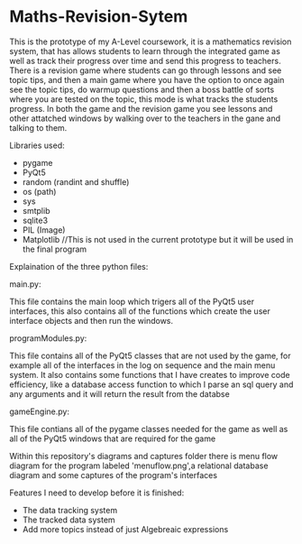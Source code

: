 # Maths-Revision-Sytem
This is the prototype of my A-Level coursework, it is a mathematics revision system, that has allows students to learn through the integrated game as well as track their progress over time and send this progress to teachers. There is a revision game where students can go through lessons and see topic tips, and then a main game where you have the option to once again see the topic tips, do warmup questions and then a boss battle of sorts where you are tested on the topic, this mode is what tracks the students progress. In both the game and the revision game you see lessons and other attatched windows by walking over to the teachers in the gane and talking to them. 

Libraries used:
- pygame
- PyQt5
- random (randint and shuffle)
- os (path)
- sys
- smtplib
- sqlite3
- PIL (Image)
- Matplotlib //This is not used in the current prototype but it will be used in the final program

Explaination of the three python files:

main.py:

This file contains the main loop which trigers all of the PyQt5 user interfaces, this also contains all of the functions which create the user interface objects and then run the windows. 

programModules.py:

This file contains all of the PyQt5 classes that are not used by the game, for example all of the interfaces in the log on sequence and the main menu system. It also contains some functions that I have creates to improve code efficiency, like a database access function to which I parse an sql query and any arguments and it will return the result from the databse

gameEngine.py:

This file contians all of the pygame classes needed for the game as well as all of the PyQt5 windows that are required for the game

Within this repository's diagrams and captures folder there is menu flow diagram for the program labeled 'menuflow.png',a relational database diagram and some captures of the program's interfaces 

Features I need to develop before it is finished:
 - The data tracking system
 - The tracked data system
 - Add more topics instead of just Algebreaic expressions
